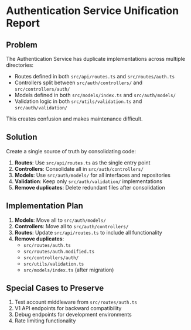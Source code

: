 # Authentication Service Unification Report

## Problem

The Authentication Service has duplicate implementations across multiple directories:

- Routes defined in both `src/api/routes.ts` and `src/routes/auth.ts`
- Controllers split between `src/auth/controllers/` and `src/controllers/auth/`
- Models defined in both `src/models/index.ts` and `src/auth/models/`
- Validation logic in both `src/utils/validation.ts` and `src/auth/validation/`

This creates confusion and makes maintenance difficult.

## Solution

Create a single source of truth by consolidating code:

1. **Routes**: Use `src/api/routes.ts` as the single entry point
2. **Controllers**: Consolidate all in `src/auth/controllers/`
3. **Models**: Use `src/auth/models/` for all interfaces and repositories
4. **Validation**: Keep only `src/auth/validation/` implementations
5. **Remove duplicates**: Delete redundant files after consolidation

## Implementation Plan

1. **Models**: Move all to `src/auth/models/`
2. **Controllers**: Move all to `src/auth/controllers/`
3. **Routes**: Update `src/api/routes.ts` to include all functionality
4. **Remove duplicates**:
   - `src/routes/auth.ts`
   - `src/routes/auth.modified.ts`
   - `src/controllers/auth/`
   - `src/utils/validation.ts`
   - `src/models/index.ts` (after migration)

## Special Cases to Preserve

1. Test account middleware from `src/routes/auth.ts`
2. V1 API endpoints for backward compatibility
3. Debug endpoints for development environments
4. Rate limiting functionality 